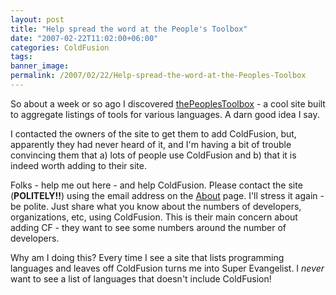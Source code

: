 ```yaml
---
layout: post
title: "Help spread the word at the People's Toolbox"
date: "2007-02-22T11:02:00+06:00"
categories: ColdFusion 
tags: 
banner_image: 
permalink: /2007/02/22/Help-spread-the-word-at-the-Peoples-Toolbox
---
```


So about a week or so ago I discovered <a href="http://www.thepeoplestoolbox.com/programmers/">thePeoplesToolbox</a> - a cool site built to aggregate listings of tools for various languages. A darn good idea I say.

I contacted the owners of the site to get them to add ColdFusion, but, apparently they had never heard of it, and I'm having a bit of trouble convincing them that a) lots of people use ColdFusion and b) that it is indeed worth adding to their site.

Folks - help me out here - and help ColdFusion. Please contact the site (<b>POLITELY!!</b>) using the email address on the <a href="http://www.thepeoplestoolbox.com/about.php">About</a> page. I'll stress it again - be polite. Just share what you know about the numbers of developers, organizations, etc, using ColdFusion. This is their main concern about adding CF - they want to see some numbers around the number of developers.

Why am I doing this? Every time I see a site that lists programming languages and leaves off ColdFusion turns me into Super Evangelist. I <i>never</i> want to see a list of languages that doesn't include ColdFusion!
